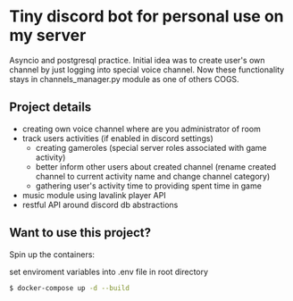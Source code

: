 # Tiny discord bot for personal use on my server

Asyncio and postgresql practice.
Initial idea was to create user's own channel by just logging into special voice channel. 
Now these functionality stays in channels_manager.py module as one of others COGS.

## Project details

- creating own voice channel where are you administrator of room
- track users activities (if enabled in discord settings)
  - creating gameroles (special server roles associated with game activity)
  - better inform other users about created channel (rename created channel to current activity name and change channel category)
  - gathering user's activity time to providing spent time in game
- music module using lavalink player API
- restful API around discord db abstractions 
## Want to use this project?

Spin up the containers:

set enviroment variables into .env file in root directory

```sh
$ docker-compose up -d --build
```
